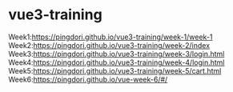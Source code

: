 # vue3-training

Week1:https://pingdori.github.io/vue3-training/week-1/week-1<br>
Week2:https://pingdori.github.io/vue3-training/week-2/index<br>
Week3:https://pingdori.github.io/vue3-training/week-3/login.html<br>
Week4:https://pingdori.github.io/vue3-training/week-4/login.html<br>
Week5:https://pingdori.github.io/vue3-training/week-5/cart.html<br>
Week6:https://pingdori.github.io/vue-week-6/#/<br>
